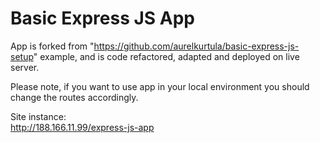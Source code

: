 # Basic Express JS App

App is forked from "<https://github.com/aurelkurtula/basic-express-js-setup>" example, and is code refactored, adapted and deployed on live server.

Please note, if you want to use app in your local environment you should change the routes accordingly.

Site instance:  
<http://188.166.11.99/express-js-app>
